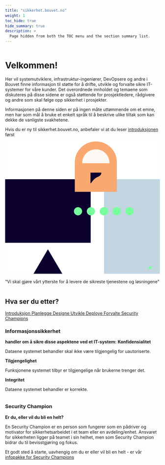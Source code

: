 ```yaml
---
title: "sikkerhet.bouvet.no"
weight: 1
toc_hide: true
hide_summary: true
description: >
  Page hidden from both the TOC menu and the section summary list.  
---
```

<div class="frontpage">
<div class="row ingress" >
    <div class="column">
        <h1>Velkommen!</h1>
        <p>
            Her vil systemutviklere, infrastruktur-ingeniører, DevOpsere og andre i Bouvet finne informasjon til
            støtte for å drifte, utvikle og forvalte sikre IT-systemer for våre kunder. Det overordnede
            innholdet og temaene som diskuteres på disse sidene er også støttende for prosjektledere, rådgivere
            og andre som skal følge opp sikkerhet i prosjekter.
        </p>
        <p>
            Informasjonen på denne siden er på ingen måte uttømmende om et emne, men har som mål å bruke et enkelt språk til å beskrive ulike tiltak som kan dekke de vanligste svakhetene.
        </p>
        <p>    
        Hvis du er ny til sikkerhet.bouvet.no, anbefaler vi at du leser <a href="/no/introduksjon">introduksjonen</a> først
        </p>
    </div>
    <div class="column quote">
        <img class="column quote illustration" alt="Vi skal gjøre vårt ytterste for å levere de sikreste tjenestene og løsningene" src="quote-illustration.svg"/>
        <p class="column quote">"Vi skal gjøre vårt ytterste for å levere de sikreste tjenestene og løsningene"</p>
    </div>
</div>
<div class="dev-ops-links-wrapper">
    <div class="dev-ops-links-backdrop" />
    <h2 class="row devops-links-header">Hva ser du etter?</h2>
    <div class="devops-links">
        <a href="introduksjon">
            Introduksjon
        </a>
        <a href="planlegge/">
            Planlegge
        </a>
        <a href="designe/">
            Designe
        </a>
        <a href="utvikle/">
            Utvikle
        </a>
        <a href="deploye">
            Deploye
        </a>
        <a href="forvalte/">
            Forvalte
        </a>
        <a href="security-champion/">
            Security Champions
        </a>
    </div>
</div>

<div class="row bottom-section">
    <div class="column">
        <h3>Informasjonssikkerhet</h3>
        <b class="buttom-section-sub-header">handler om å sikre disse aspektene ved et IT-system:</b>
        <b>Konfidensialitet</b>
        <p>Dataene systemet behandler skal ikke være tilgjengelig for uautoriserte.</p>
        <b>Tilgjengelighet</b>
        <p>Funksjonene systemet tilbyr er tilgjengelige når brukerne trenger det.</p>
        <b>Integritet</b>
        <p>Dataene systemet behandler er korrekte.</p>
    </div>
    <div class="column">
        <div class="column">
            <h3>Security Champion</h3>
            <b class="buttom-section-sub-header">Er du, eller vil du bli en helt?</b>
            <p>En Security Champion er en person som fungerer som en pådriver og motivator for sikkerhetsarbeidet i et team eller en avdeling/enhet. Ansvaret for sikkerheten ligger på teamet i sin helhet, men som Security Champion bidrar du til bevisstgjøring og fokus.</p>
            <p>
                Et godt sted å starte, uavhengig om du er eller vil bli en helt - er vår 
                <a href="/security_champion/introduction" class="underlined-link"> infopakke for Security Champions</a>
            </p>
        </div>
    </div>
</div>
</div>
